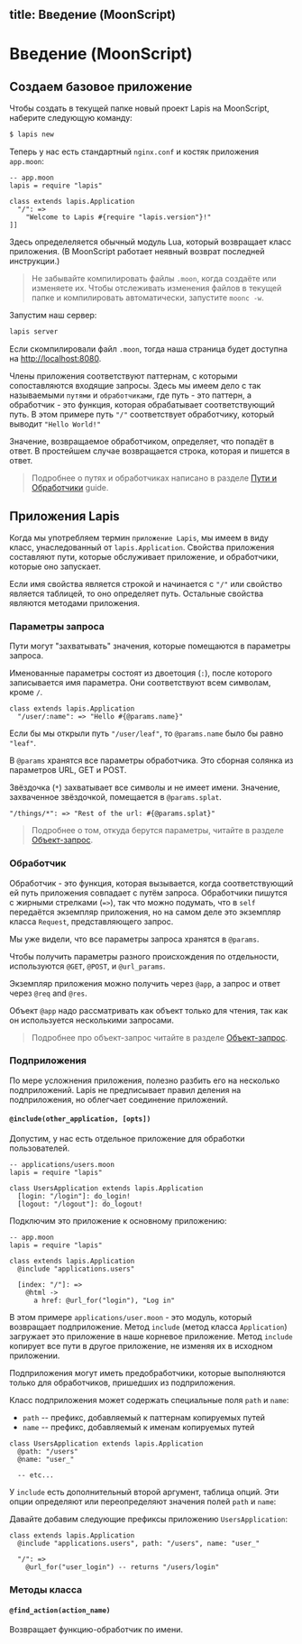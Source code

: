 title: Введение (MoonScript)
--
<div class="override_lang"></div>

# Введение (MoonScript)

## Создаем базовое приложение

Чтобы создать в текущей папке новый проект Lapis на MoonScript,
наберите следующую команду:

```bash
$ lapis new
```

Теперь у нас есть стандартный `nginx.conf` и костяк приложения `app.moon`:

```moon
-- app.moon
lapis = require "lapis"

class extends lapis.Application
  "/": =>
    "Welcome to Lapis #{require "lapis.version"}!"
]]
```

Здесь определеляется обычный модуль Lua, который возвращает
класс приложения. (В MoonScript работает неявный возврат последней
инструкции.)

> Не забывайте компилировать файлы `.moon`, когда создаёте
> или изменяете их. Чтобы отслеживать изменения файлов в текущей папке
> и компилировать автоматически, запустите `moonc -w`.

Запустим наш сервер:

```bash
lapis server
```

Если скомпилировали файл `.moon`, тогда наша страница будет
доступна на <http://localhost:8080>.

Члены приложения соответствуют паттернам, с которыми сопоставляются
входящие запросы. Здесь мы имеем дело с так называемыми `путями` и
`обработчиками`, где путь - это паттерн, а обработчик - это функция,
которая обрабатывает соответствующий путь.
В этом примере путь `"/"` соответствует обработчику, который
выводит `"Hello World!"`

Значение, возвращаемое обработчиком, определяет, что попадёт в ответ.
В простейшем случае возвращается строка, которая и пишется в ответ.

> Подробнее о путях и обработчиках написано в разделе [Пути и
> Обработчики][2] guide.

## Приложения Lapis

Когда мы употребляем термин `приложение Lapis`, мы имеем в виду
класс, унаследованный от `lapis.Application`.
Свойства приложения составляют пути, которые обслуживает
приложение, и обработчики, которые оно запускает.

Если имя свойства является строкой и начинается с `"/"` или
свойство является таблицей, то оно определяет путь.
Остальные свойства являются методами приложения.

### Параметры запроса

Пути могут "захватывать" значения, которые помещаются
в параметры запроса.

Именованные параметры состоят из двоетоция (`:`), после которого
записывается имя параметра.
Они соответствуют всем символам, кроме `/`.

```moon
class extends lapis.Application
  "/user/:name": => "Hello #{@params.name}"
```

Если бы мы открыли путь `"/user/leaf"`, то `@params.name` было
бы равно `"leaf"`.

В `@params` хранятся все параметры обработчика. Это сборная
солянка из параметров URL, GET и POST.

Звёздочка (`*`) захватывает все символы и не имеет имени.
Значение, захваченное звёздочкой, помещается в `@params.splat`.

```moon
"/things/*": => "Rest of the url: #{@params.splat}"
```

> Подробнее о том, откуда берутся параметры, читайте в
> разделе [Объект-запрос][3].

### Обработчик

Обработчик - это функция, которая вызывается, когда
соответствующий ей путь приложения совпадает с путём запроса.
Обработчики пишутся с жирными стрелками (`=>`), так что
можно подумать, что в `self` передаётся экземпляр приложения,
но на самом деле это экземпляр класса `Request`,
представляющего запрос.

Мы уже видели, что все параметры запроса хранятся в `@params`.

Чтобы получить параметры разного происхождения по отдельности,
используются `@GET`, `@POST`, и `@url_params`.

Экземпляр приложения можно получить через `@app`, а запрос и ответ
через `@req` and `@res`.

Объект `@app` надо рассматривать как объект только для чтения,
так как он используется несколькими запросами.

> Подробнее про объект-запрос читайте в
> разделе [Объект-запрос][3].


### Подприложения

По мере усложнения приложения, полезно разбить его на несколько
подприложений. Lapis не предписывает правил деления на
подприложения, но облегчает соединение приложений.

#### `@include(other_application, [opts])`

Допустим, у нас есть отдельное приложение для
обработки пользователей.

```moon
-- applications/users.moon
lapis = require "lapis"

class UsersApplication extends lapis.Application
  [login: "/login"]: do_login!
  [logout: "/logout"]: do_logout!
```

Подключим это приложение к основному приложению:

```moon
-- app.moon
lapis = require "lapis"

class extends lapis.Application
  @include "applications.users"

  [index: "/"]: =>
    @html ->
      a href: @url_for("login"), "Log in"
```

В этом примере `applications/user.moon` - это модуль, который
возвращает подприложение. Метод `include`
(метод класса `Application`) загружает это приложение в
наше корневое приложение. Метод `include` копирует все пути
в другое приложение, не изменяя их в исходном приложении.

Подприложения могут иметь предобработчики, которые выполняются
только для обработчиков, пришедших из подприложения.

Класс подприложения может содержать специальные поля `path`
и `name`:

* `path` -- префикс, добавляемый к паттернам копируемых путей
* `name` -- префикс, добавляемый к именам копируемых путей

```moon
class UsersApplication extends lapis.Application
  @path: "/users"
  @name: "user_"

  -- etc...
```

У `include` есть дополнительный второй аргумент, таблица опций.
Эти опции определяют или переопределяют значения полей
`path` и `name`:

Давайте добавим следующие префиксы приложению `UsersApplication`:

```moon
class extends lapis.Application
  @include "applications.users", path: "/users", name: "user_"

  "/": =>
    @url_for("user_login") -- returns "/users/login"
```

### Методы класса

#### `@find_action(action_name)`

Возвращает функцию-обработчик по имени.

[1]: http://moonscript.org/reference/#moonc
[2]: $root/reference/actions.html
[3]: $root/reference/actions.html#request-object

